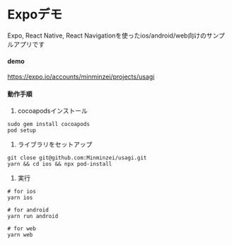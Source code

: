 # Expoデモ
Expo, React Native, React Navigationを使ったios/android/web向けのサンプルアプリです

#### demo
https://expo.io/accounts/minminzei/projects/usagi

#### 動作手順
1. cocoapodsインストール
  ```
  sudo gem install cocoapods
  pod setup
  ```

1. ライブラリをセットアップ
  ```
  git close git@github.com:Minminzei/usagi.git
  yarn && cd ios && npx pod-install
  ```

1. 実行
  ```
  # for ios
  yarn ios

  # for android
  yarn run android

  # for web
  yarn web
  ```
